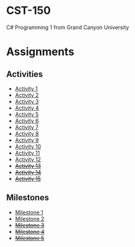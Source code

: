 # CST-150

C# Programming 1 from Grand Canyon University

# Assignments

## Activities

- [Activity 1](./Activity1/)
- [Activity 2](./Activity2/)
- [Activity 3](./Activity3/)
- [Activity 4](./Activity4/)
- [Activity 5](./Activity5/)
- [Activity 6](./Activity6/)
- [Activity 7](./Activity7/)
- [Activity 8](./Activity8/)
- [Activity 9](./Activity9/)
- [Activity 10](./Activity10/)
- [Activity 11](./Activity11/)
- [Activity 12](./Activity12/)
- ~~[Activity 13](./Activity13/)~~
- ~~[Activity 14](./Activity14/)~~
- ~~[Activity 15](./Activity15/)~~

## Milestones

- [Milestone 1](./Milestone1)
- [Milestone 2](./Milestone2)
- ~~[Milestone 3](./Milestone3)~~
- ~~[Milestone 4](./Milestone4)~~
- ~~[Milestone 5](./Milestone5)~~
